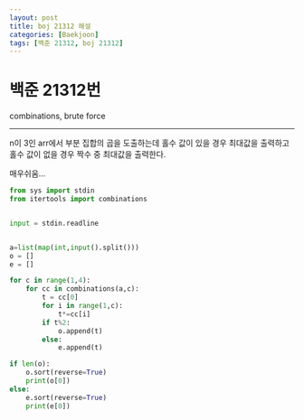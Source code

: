 ```yaml
---
layout: post
title: boj 21312 해설
categories: [Baekjoon]
tags: [백준 21312, boj 21312]
---
```


백준 21312번
======

combinations, brute force

-----
n이 3인 arr에서 부분 집합의 곱을 도출하는데 홀수 값이 있을 경우 최대값을 출력하고 홀수 값이 없을 경우 짝수 중 최대값을 출력한다. 

매우쉬움...

```python
from sys import stdin
from itertools import combinations


input = stdin.readline


a=list(map(int,input().split()))
o = []
e = []

for c in range(1,4):
    for cc in combinations(a,c):
        t = cc[0]
        for i in range(1,c):
            t*=cc[i]
        if t%2:
            o.append(t)
        else:
            e.append(t)

if len(o):
    o.sort(reverse=True)
    print(o[0])
else:
    e.sort(reverse=True)
    print(e[0])
```